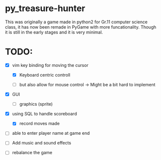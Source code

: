 # py_treasure-hunter
This was originally a game made in python2 for Gr.11 computer science class,
it has now been remade in PyGame with more funcationality.
Though it is still in the early stages and it is very minimal.

# TODO:

- [x] vim key binding for moving the cursor

    - [x] Keyboard centric controll

    - [ ] but also allow for mouse control -> Might be a bit hard to implement

- [x] GUI

    - [ ] graphics (sprite)

- [x] using SQL to handle scoreboard

    - [x] record moves made

- [ ] able to enter player name at game end

- [ ] Add music and sound effects

- [ ] rebalance the game
